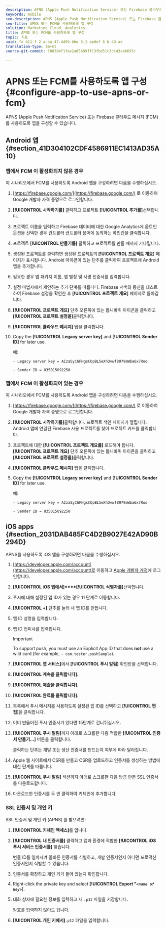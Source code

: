 ```yaml
---
description: APNS (Apple Push Notification Service) 또는 Firebase 클라우드 메시지 (FCM) 를 사용하도록 앱을 구성할 수 있습니다.
keywords: mobile
seo-description: APNS (Apple Push Notification Service) 또는 Firebase 클라우드 메시지 (FCM) 를 사용하도록 앱을 구성할 수 있습니다.
seo-title: APNS 또는 FCM를 사용하도록 앱 구성
solution: Marketing Cloud, Analytics
title: APNS 또는 FCM를 사용하도록 앱 구성
topic: 지표
uuid: fa 411 f 2 a-ba 47-4499-bbe 5-1 aedef 6 b 49 ad
translation-type: tm+mt
source-git-commit: 608384f1fee2a05699ff13fbd51c3cc43aeb693c

---
```



# APNS 또는 FCM를 사용하도록 앱 구성{#configure-app-to-use-apns-or-fcm}

APNS (Apple Push Notification Service) 또는 Firebase 클라우드 메시지 (FCM) 를 사용하도록 앱을 구성할 수 있습니다.

## Android 앱 {#section_41D304102CDF4586911EC1413AD35A10}

### 앱에서 FCM 이 활성화되지 않은 경우

이 시나리오에서 FCM를 사용하도록 Android 앱을 구성하려면 다음을 수행하십시오.

1. [https://firebase.google.com/](https://firebase.google.com/) 로 이동하여 Google 개발자 자격 증명으로 로그인합니다.

1. **[!UICONTROL 시작하기를]** 클릭하고 프로젝트 **[!UICONTROL 추가를]**&#x200B;선택합니다.

1. 프로젝트 이름을 입력하고 Firebase 데이터에 대한 Google Analytics에 옵트인 옵션을 선택한 경우 컨트롤러 컨트롤러 용어에 동의하는 확인란을 클릭합니다.

1. 프로젝트 **[!UICONTROL 만들기를]** 클릭하고 프로젝트를 만들 때까지 기다립니다.

1. 생성된 프로젝트를 클릭하면 생성된 프로젝트의 **[!UICONTROL 프로젝트 개요]** 페이지가 표시됩니다. Android 아이콘이 있는 단추를 클릭하여 프로젝트에 Android 앱을 추가합니다.

1. 필요한 경우 앱 패키지 이름, 앱 별칭 및 서명 인증서를 입력합니다.

1. 설정 마법사에서 제안하는 추가 단계를 따릅니다. Firebase 서버와 통신을 테스트하여 Firebase 설정을 확인한 후 **[!UICONTROL 프로젝트 개요]** 페이지로 돌아갑니다.

1. **[!UICONTROL 프로젝트 개요]** 단추 오른쪽에 있는 톱니바퀴 아이콘을 클릭하고 **[!UICONTROL 프로젝트 설정을]**&#x200B;클릭합니다.

1. **[!UICONTROL 클라우드 메시지]** 탭을 클릭합니다.

1. Copy the **[!UICONTROL Legacy server key]** and **[!UICONTROL Sender ID]** for later use.

   예:

   ```
   - Legacy server key = AIzaSyC6FNgsCOpBL5eXhDvwf8979mWba6x7Roo
   ```

   ```
   - Sender ID = 835015092250
   ```

### 앱에서 FCM 이 활성화되어 있는 경우

이 시나리오에서 FCM를 사용하도록 Android 앱을 구성하려면 다음을 수행하십시오.

1. [https://firebase.google.com/](https://firebase.google.com/) 로 이동하여 Google 개발자 자격 증명으로 로그인합니다.

1. **[!UICONTROL 시작하기를]**&#x200B;클릭합니다. 프로젝트 색인 페이지가 열립니다. Android 앱에 연결된 Firebase 사용 프로젝트를 찾아 프로젝트 카드를 클릭합니다.

1. 프로젝트에 대한 **[!UICONTROL 프로젝트 개요를]** 로드해야 합니다. **[!UICONTROL 프로젝트 개요]** 단추 오른쪽에 있는 톱니바퀴 아이콘을 클릭하고 **[!UICONTROL 프로젝트 설정을]**&#x200B;클릭합니다.

1. **[!UICONTROL 클라우드 메시지]** 탭을 클릭합니다.

1. Copy the **[!UICONTROL Legacy server key]** and **[!UICONTROL Sender ID]** for later use.

   예:

   ```
   - Legacy server key = AIzaSyC6FNgsCOpBL5eXhDvwf8979mWba6x7Roo
   ```

   ```
   - Sender ID = 835015092250
   ```



## iOS apps {#section_2031DAB485FC4D2B9027E42AD90B294D}

APNS를 사용하도록 iOS 앱을 구성하려면 다음을 수행하십시오.

1. [https://developer.apple.com/account](https://developer.apple.com/account)로 이동하고 [Apple 개발자 계정](https://developer.apple.com/account)에 로그인합니다.
1. **[!UICONTROL iOS 앱에서]****[!UICONTROL 식별자를]**&#x200B;선택합니다.
1. 푸시에 대해 설정된 앱 ID가 있는 경우 11 단계로 이동합니다.
1. **[!UICONTROL +]** 단추를 눌러 새 앱 ID를 만듭니다.
1. 앱 ID 설명을 입력합니다.
1. 앱 ID 접미사를 입력합니다.

   >[!IMPORTANT]
   >
   >To support push, you must use an Explicit App ID that does **not** use a wild card (for example, `- com.tester.pushSample`).

1. **[!UICONTROL 앱 서비스]**&#x200B;에서 **[!UICONTROL 푸시 알림]** 확인란을 선택합니다.
1. **[!UICONTROL 계속을 클릭합니다]**.
1. **[!UICONTROL 제출을 클릭합니다]**.
1. **[!UICONTROL 완료를 클릭합니다]**.
1. 목록에서 푸시 메시지를 사용하도록 설정된 앱 ID를 선택하고 **[!UICONTROL 편집]**&#x200B;을 클릭합니다.
1. 이미 만들어진 푸시 인증서가 있다면 15단계로 건너뛰십시오.
1. **[!UICONTROL 푸시 알림]**&#x200B;까지 아래로 스크롤한 다음 적합한 **[!UICONTROL 인증서 만들기...]** 버튼을 클릭합니다.

   클릭하는 단추는 개발 또는 생산 인증서를 만드는지 여부에 따라 달라집니다.
1. Apple 웹 사이트에서 CSR를 만들고 CSR를 업로드하고 인증서를 생성하는 방법에 대한 단계를 따릅니다.
1. **[!UICONTROL 푸시 알림]** 섹션까지 아래로 스크롤한 다음 방금 만든 SSL 인증서를 다운로드합니다.
1. 다운로드한 인증서를 두 번 클릭하여 키체인에 추가합니다.

### SSL 인증서 및 개인 키

SSL 인증서 및 개인 키 (APNS) 를 받으려면:

1. **[!UICONTROL 키체인 액세스]**&#x200B;를 엽니다.
1. **[!UICONTROL 내 인증서를]** 클릭하고 앱과 환경에 적합한 **[!UICONTROL iOS 푸시 서비스 인증서를]** 찾습니다.

   번들 ID를 일치시켜 올바른 인증서를 식별하고, 개발 인증서인지 아니면 프로덕션 인증서인지 식별할 수 있습니다.

1. 인증서를 확장하고 개인 키가 들어 있는지 확인합니다.
1. Right-click the private key and select **[!UICONTROL Export "*`<name of key>`*]**.
1. 대화 상자에 필요한 정보를 입력하고 새 `.p12` 파일을 저장합니다.

   암호를 입력하지 않아도 됩니다.

1. **[!UICONTROL 개인 키에서]**`.p12` 파일을 입력합니다.


